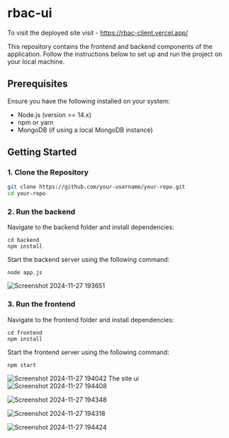 # rbac-ui
 
To visit the deployed site visit - https://rbac-client.vercel.app/

This repository contains the frontend and backend components of the application. Follow the instructions below to set up and run the project on your local machine.

## Prerequisites

Ensure you have the following installed on your system:
- Node.js (version >= 14.x)
- npm or yarn
- MongoDB (if using a local MongoDB instance)

## Getting Started

### 1. Clone the Repository

```bash
git clone https://github.com/your-username/your-repo.git
cd your-repo
```
### 2. Run the backend

Navigate to the backend folder and install dependencies:
```
cd backend
npm install

```
Start the backend server using the following command:
```
node app.js
```
![Screenshot 2024-11-27 193651](https://github.com/user-attachments/assets/26b73c2a-9fad-4dd4-a6b8-6fa31c7b3ad3)

### 3. Run the frontend
Navigate to the frontend folder and install dependencies:
```
cd frontend
npm install
```
Start the frontend server using the following command:
```
npm start
```
![Screenshot 2024-11-27 194042](https://github.com/user-attachments/assets/b5de0fd7-aae5-4bed-a6cd-26b99b96eb22)
The site ui
![Screenshot 2024-11-27 194408](https://github.com/user-attachments/assets/3c7dcbd7-da28-49d4-a4b1-49d1cda0b340)

![Screenshot 2024-11-27 194348](https://github.com/user-attachments/assets/958442ca-a642-4506-909b-ad59e44ebe2f)

![Screenshot 2024-11-27 194318](https://github.com/user-attachments/assets/5f86f13e-2a46-4081-a655-945543ea4b30)

![Screenshot 2024-11-27 194424](https://github.com/user-attachments/assets/17ff096c-8a5c-40c1-b7e9-dabaa4d6de0d)


